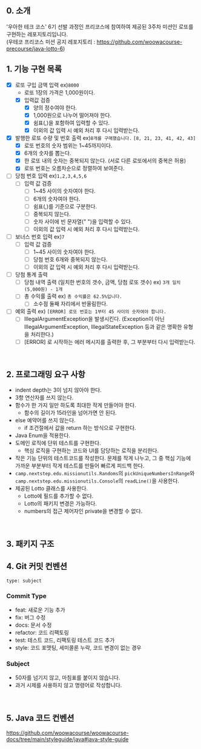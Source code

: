 ## 0. 소개
'우아한 테크 코스' 6기 선발 과정인 프리코스에 참여하여 제공된 3주차 미션인 로또를 구현하는 레포지토리입니다.   
(우테코 프리코스 미션 공지 레포지토리 : https://github.com/woowacourse-precourse/java-lotto-6)
</br>

## 1. 기능 구현 목록
- [x] 로또 구입 금액 입력 ex)`8000`
  - 로또 1장의 가격은 1,000원이다.
  - [x] 입력값 검증
    - [x] 양의 정수여야 한다.
    - [x] 1,000원으로 나누어 떨어져야 한다.
    - [x] 쉼표(,)을 포함하여 입력할 수 있다. 
    - [x] 이외의 값 입력 시 예외 처리 후 다시 입력받는다.
- [x] 발행한 로또 수량 및 번호 출력 ex)`8개를 구매했습니다.` `[8, 21, 23, 41, 42, 43]`
  - [x] 로또 번호의 숫자 범위는 1~45까지이다.
  - [x] 6개의 숫자를 뽑는다.
  - [x] 한 로또 내의 숫자는 중복되지 않는다. (서로 다른 로또에서의 중복은 허용) 
  - [x] 로또 번호는 오름차순으로 정렬하여 보여준다.
- [ ] 당첨 번호 입력 ex)`1,2,3,4,5,6`
  - [ ] 입력 값 검증
    - [ ] 1~45 사이의 숫자여야 한다.
    - [ ] 6개의 숫자여야 한다.
    - [ ] 쉼표(,)를 기준으로 구분한다.
    - [ ] 중복되지 않는다.
    - [ ] 숫자 사이에 빈 문자열(" ")을 입력할 수 있다. 
    - [ ] 이외의 값 입력 시 예외 처리 후 다시 입력받는다.
- [ ] 보너스 번호 입력 ex)`7`
  - [ ] 입력 값 검증
    - [ ] 1~45 사이의 숫자여야 한다. 
    - [ ] 당첨 번호 6개와 중복되지 않는다.  
    - [ ] 이외의 값 입력 시 예외 처리 후 다시 입력받는다.
- [ ] 당첨 통계 출력
  - [ ] 당첨 내역 출력 (일치한 번호의 갯수, 금액, 당첨 로또 갯수) ex) `3개 일치 (5,000원) - 1개` 
  - [ ] 총 수익률 출력 ex) `총 수익률은 62.5%입니다.`
    - [ ] 소수점 둘째 자리에서 반올림한다. 
- [ ] 예외 출력 ex) `[ERROR] 로또 번호는 1부터 45 사이의 숫자여야 합니다.`
  - [ ] IllegalArgumentException을 발생시킨다. (Exception이 아닌 IllegalArgumentException, IllegalStateException 등과 같은 명확한 유형을 처리한다.)
  - [ ] [ERROR] 로 시작하는 에러 메시지를 출력한 후, 그 부분부터 다시 입력받는다.    
</br>

## 2. 프로그래밍 요구 사항
- indent depth는 3이 넘지 않아야 한다. 
- 3항 연산자를 쓰지 않는다.
- 함수가 한 가지 일만 하도록 최대한 작게 만들어야 한다.
  - 함수의 길이가 15라인을 넘어가면 안 된다.
- else 예약어를 쓰지 않는다.
  -  if 조건절에서 값을 return 하는 방식으로 구현한다.
- Java Enum을 적용한다. 
- 도메인 로직에 단위 테스트를 구현한다.
  - 핵심 로직을 구현하는 코드와 UI를 담당하는 로직을 분리한다.
- 작은 기능 단위의 테스트코드를 작성한다. 문제를 작게 나누고, 그 중 핵심 기능에 가까운 부분부터 작게 테스트를 만들어 빠르게 피드백 한다. 
- `camp.nextstep.edu.missionutils.Randoms`의 `pickUniqueNumbersInRange`와 `camp.nextstep.edu.missionutils.Console`의 `readLine()`을 사용한다.
- 제공된 Lotto 클래스를 사용한다.
  - Lotto에 필드를 추가할 수 없다.
  - Lotto의 패키지 변경은 가능하다.
  - numbers의 접근 제어자인 private을 변경할 수 없다.   
</br>

## 3. 패키지 구조

## 4. Git 커밋 컨벤션
```
type: subject
```

### Commit Type
* feat: 새로운 기능 추가 
* fix: 버그 수정 
* docs: 문서 수정 
* refactor: 코드 리팩토링
* test: 테스트 코드, 리팩토링 테스트 코드 추가 
* style: 코드 포맷팅, 세미콜론 누락, 코드 변경이 없는 경우

### Subject
* 50자를 넘기지 않고, 마침표를 붙이지 않습니다. 
* 과거 시제를 사용하지 않고 명령어로 작성합니다.   
</br>

## 5. Java 코드 컨벤션
https://github.com/woowacourse/woowacourse-docs/tree/main/styleguide/java#java-style-guide